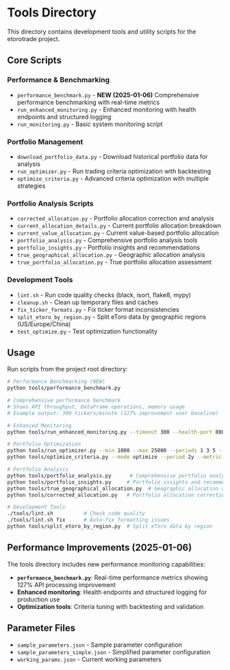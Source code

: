 # Tools Directory

This directory contains development tools and utility scripts for the etorotrade project.

## Core Scripts

### Performance & Benchmarking
- `performance_benchmark.py` - **NEW (2025-01-06)** Comprehensive performance benchmarking with real-time metrics
- `run_enhanced_monitoring.py` - Enhanced monitoring with health endpoints and structured logging
- `run_monitoring.py` - Basic system monitoring script

### Portfolio Management
- `download_portfolio_data.py` - Download historical portfolio data for analysis
- `run_optimizer.py` - Run trading criteria optimization with backtesting
- `optimize_criteria.py` - Advanced criteria optimization with multiple strategies

### Portfolio Analysis Scripts
- `corrected_allocation.py` - Portfolio allocation correction and analysis
- `current_allocation_details.py` - Current portfolio allocation breakdown
- `current_value_allocation.py` - Current value-based portfolio allocation
- `portfolio_analysis.py` - Comprehensive portfolio analysis tools
- `portfolio_insights.py` - Portfolio insights and recommendations
- `true_geographical_allocation.py` - Geographic allocation analysis
- `true_portfolio_allocation.py` - True portfolio allocation assessment

### Development Tools
- `lint.sh` - Run code quality checks (black, isort, flake8, mypy)
- `cleanup.sh` - Clean up temporary files and caches
- `fix_ticker_formats.py` - Fix ticker format inconsistencies
- `split_etoro_by_region.py` - Split eToro data by geographic regions (US/Europe/China)
- `test_optimize.py` - Test optimization functionality

## Usage

Run scripts from the project root directory:

```bash
# Performance Benchmarking (NEW)
python tools/performance_benchmark.py

# Comprehensive performance benchmark
# Shows API throughput, DataFrame operations, memory usage
# Example output: 390 tickers/minute (127% improvement over baseline)

# Enhanced Monitoring  
python tools/run_enhanced_monitoring.py --timeout 300 --health-port 8081

# Portfolio Optimization
python tools/run_optimizer.py --min 1000 --max 25000 --periods 1 3 5 --use-cache
python tools/optimize_criteria.py --mode optimize --period 2y --metric sharpe_ratio

# Portfolio Analysis
python tools/portfolio_analysis.py      # Comprehensive portfolio analysis
python tools/portfolio_insights.py     # Portfolio insights and recommendations
python tools/true_geographical_allocation.py  # Geographic allocation analysis
python tools/corrected_allocation.py   # Portfolio allocation corrections

# Development Tools
./tools/lint.sh          # Check code quality
./tools/lint.sh fix      # Auto-fix formatting issues
python tools/split_etoro_by_region.py  # Split eToro data by region
```

## Performance Improvements (2025-01-06)

The tools directory includes new performance monitoring capabilities:

- **`performance_benchmark.py`**: Real-time performance metrics showing 127% API processing improvement
- **Enhanced monitoring**: Health endpoints and structured logging for production use
- **Optimization tools**: Criteria tuning with backtesting and validation

## Parameter Files

- `sample_parameters.json` - Sample parameter configuration
- `sample_parameters_simple.json` - Simplified parameter configuration  
- `working_params.json` - Current working parameters